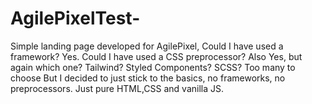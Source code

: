 # AgilePixelTest-
Simple landing page developed for AgilePixel,
Could I have used a framework? Yes. 
Could I have used a CSS preprocessor? Also Yes, but again which one? Tailwind? Styled Components? SCSS? Too many to choose 
But I decided to just stick to the basics, no frameworks, no preprocessors.
Just pure HTML,CSS and vanilla JS.
